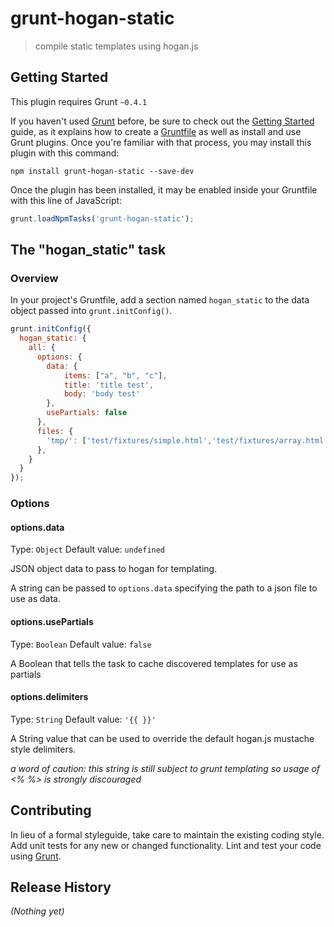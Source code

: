 # grunt-hogan-static

> compile static templates using hogan.js

## Getting Started
This plugin requires Grunt `~0.4.1`

If you haven't used [Grunt](http://gruntjs.com/) before, be sure to check out the [Getting Started](http://gruntjs.com/getting-started) guide, as it explains how to create a [Gruntfile](http://gruntjs.com/sample-gruntfile) as well as install and use Grunt plugins. Once you're familiar with that process, you may install this plugin with this command:

```shell
npm install grunt-hogan-static --save-dev
```

Once the plugin has been installed, it may be enabled inside your Gruntfile with this line of JavaScript:

```js
grunt.loadNpmTasks('grunt-hogan-static');
```

## The "hogan_static" task

### Overview
In your project's Gruntfile, add a section named `hogan_static` to the data object passed into `grunt.initConfig()`.

```js
grunt.initConfig({
  hogan_static: {
    all: {
	  options: {
		data: {
			items: ["a", "b", "c"],
			title: 'title test',
			body: 'body test'
		},
	    usePartials: false
	  },
	  files: {
		'tmp/': ['test/fixtures/simple.html','test/fixtures/array.html'],
	  },
    }
  }
});
```

### Options

#### options.data
Type: `Object`
Default value: `undefined`

JSON object data to pass to hogan for templating.

A string can be passed to `options.data` specifying the path to a json file to use as data.

#### options.usePartials
Type: `Boolean`
Default value: `false`

A Boolean that tells the task to cache discovered templates for use as partials

#### options.delimiters
Type: `String`
Default value: `'{{ }}'`

A String value that can be used to override the default hogan.js mustache style delimiters.

_a word of caution: this string is still subject to grunt templating so usage of <% %> is strongly discouraged_


## Contributing
In lieu of a formal styleguide, take care to maintain the existing coding style. Add unit tests for any new or changed functionality. Lint and test your code using [Grunt](http://gruntjs.com/).

## Release History
_(Nothing yet)_
